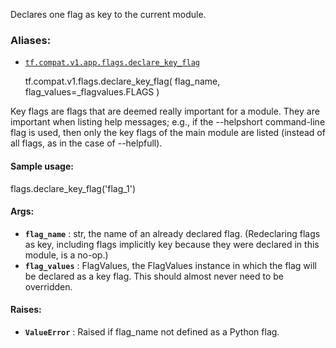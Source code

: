 Declares one flag as key to the current module.

### Aliases:

  * [`tf.compat.v1.app.flags.declare_key_flag`](/api_docs/python/tf/compat/v1/flags/declare_key_flag)

    
    
    tf.compat.v1.flags.declare_key_flag(
        flag_name,
        flag_values=_flagvalues.FLAGS
    )
    

Key flags are flags that are deemed really important for a module. They are
important when listing help messages; e.g., if the \--helpshort command-line
flag is used, then only the key flags of the main module are listed (instead
of all flags, as in the case of \--helpfull).

#### Sample usage:

flags.declare_key_flag('flag_1')

#### Args:

  * **`flag_name`** : str, the name of an already declared flag. (Redeclaring flags as key, including flags implicitly key because they were declared in this module, is a no-op.)
  * **`flag_values`** : FlagValues, the FlagValues instance in which the flag will be declared as a key flag. This should almost never need to be overridden.

#### Raises:

  * **`ValueError`** : Raised if flag_name not defined as a Python flag.

